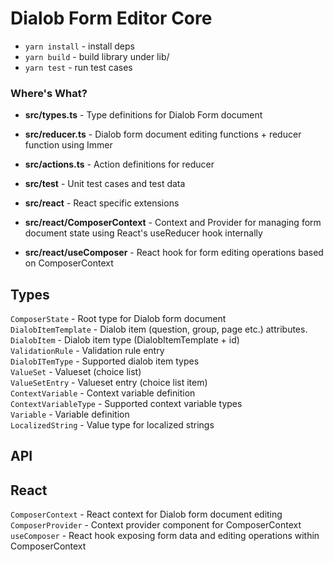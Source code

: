 # Dialob Form Editor Core

* `yarn install` - install deps
* `yarn build` - build library under lib/
* `yarn test` - run test cases

### Where's What?

* **src/types.ts** - Type definitions for Dialob Form document
* **src/reducer.ts** - Dialob form document editing functions + reducer function using Immer
* **src/actions.ts** - Action definitions for reducer

* **src/test** - Unit test cases and test data

* **src/react** - React specific extensions
* **src/react/ComposerContext** - Context and Provider for managing form document state using React's useReducer hook internally
* **src/react/useComposer** - React hook for form editing operations based on ComposerContext

## Types

`ComposerState` - Root type for Dialob form document  
`DialobItemTemplate` - Dialob item (question, group, page etc.) attributes.  
`DialobItem` - Dialob item type (DialobItemTemplate + id)  
`ValidationRule` - Validation rule entry  
`DialobITemType` - Supported dialob item types  
`ValueSet` - Valueset (choice list)  
`ValueSetEntry` - Valueset entry (choice list item)  
`ContextVariable` - Context variable definition  
`ContextVariableType` - Supported context variable types  
`Variable` - Variable definition  
`LocalizedString` - Value type for localized strings  

## API

## React

`ComposerContext` - React context for Dialob form document editing  
`ComposerProvider` - Context provider component for ComposerContext  
`useComposer` - React hook exposing form data and editing operations within ComposerContext  

